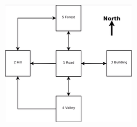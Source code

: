 
![alt text](https://github.com/himanshugawari/Coding-Interview/blob/master/images/AdventureGame.png)